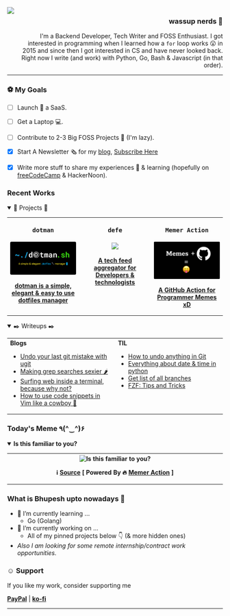 

<img align="left" src="https://gist.github.com/Bhupesh-V/0246a3f681d2533d21efb1206d1ba9d4/raw/af7d53bfdbf30f725ef7ade206200086820739fd/AboutMe.gif" height="100px"> 
<div>
  <h3 align="right">wassup nerds 🖖</h3>
  <p align="right">I'm a Backend Developer, Tech Writer and FOSS Enthusiast. I got interested in programming when I learned how a <code>for</code> loop works 😮 in 2015 and since then I got interested in CS and have never looked back. Right now I write (and work) with Python, Go, Bash &amp; Javascript (in that order).</p>
</div>


---
### ⚽ My Goals 

- [ ] Launch 🚀 a SaaS.
- [ ] Get a Laptop 💻.
- [ ] Contribute to 2-3 Big FOSS Projects 🙈 (I'm lazy).
- [x] Start A Newsletter 🗞️ for my [blog](https://bhupesh-v.github.io), [Subscribe Here](https://buttondown.email/bhupesh)
- [x] Write more stuff to share my experiences 🤔 & learning (hopefully on [freeCodeCamp](https://www.freecodecamp.org/news/author/bhupesh/) & HackerNoon).


### Recent Works
<details open>
  <summary>🌟 Projects 🌟</summary>
  <table>
    <tr>
      <td valign="top" width="33%"><samp><h4 align="center">dotman</h4></samp>
        <p align="center">
        <img align="center" src="https://github.com/Bhupesh-V/dotman/blob/master/assets/dotman-logo.png" width="200"><br><br>
        <a href="https://github.com/Bhupesh-V/dotman"><b> dotman is a simple, elegant  &amp;  easy to use dotfiles manager</b></a>
        </p>
      </td>
      <td valign="top" width="33%"><samp><h4 align="center">defe</h4></samp>
        <p align="center">
        <img align="center" src="https://raw.githubusercontent.com/Bhupesh-V/defe/2836e20d0416a4232e7d7f81a7988250e1d6718d/static/images/logodefe.svg" width="100"> <br><br>
        <a href="https://github.com/Bhupesh-V/defe"><b> A tech feed aggregator for Developers  &amp; technologists</b></a>
        </p>
      </td>
      <td valign="top" width="33%"><samp><h4 align="center">Memer Action</h4></samp>
        <p align="center">
           <img align="center" src="https://github.com/Bhupesh-V/memer-action/blob/master/images/header.png?raw=true" width="178"><br><br>
           <a href="https://github.com/Bhupesh-V/memer-action"><b>A GitHub Action for Programmer Memes xD</b></a>
        </p>
      </td>
    </tr>
  </table>
</details>


<details open>
  <summary>✒️ Writeups ✒️</summary>
  <table>
    <tr>
      <td valign="top" width="50%"><b>Blogs</b>
          <ul> 
<li><a title="So I have been working on this little tool called ugit (and was finally able to release a stable version), the goal is to make it easier for beginner to intermediate git users to undo their last (accidental) git command. Because we are not perfect and commit mistakes." href="https://bhupesh-v.github.io/undo-your-last-git-mistake-with-ugit">Undo your last git mistake with ugit</a></li><li><a title="grep is a life-saver for many but it is not so good with terminal UX, in this short tutorial I share some tips that can help make your grep experience a bit more pleasant!" href="https://bhupesh-v.github.io/making-grep-searches-sexier">Making grep searches sexier 🌶️</a></li><li><a title="I recently wrote a python script to surf the web (see search results) directly into the terminal." href="https://bhupesh-v.github.io/surfing-web-inside-terminal-using-vim-python">Surfing web inside a terminal, because why not?</a></li><li><a title="Its time to increase your horsepower and write code faster than before. In this tutorial I will cover how to setup and use code-snippets in Vim or NeoVim for Go, Python, Bash and Markdown (since I deal with them everyday)" href="https://bhupesh-v.github.io/learn-how-to-use-code-snippets-vim-cowboy">How to use code snippets in Vim like a cowboy 🤠️</a></li><td valign="top" width="50%"><b>TIL</b>
<ul><li><a href="https://bhupesh.gitbook.io/notes/git/how-to-undo-anything-in-git">How to undo anything in Git</a></li><li><a href="https://bhupesh.gitbook.io/notes/python/everything-about-date-and-time-in-python">Everything about date & time in python</a></li><li><a href="https://bhupesh.gitbook.io/notes/git/get-list-of-all-branches">Get list of all branches</a></li><li><a href="https://bhupesh.gitbook.io/notes/shell/fzf-tips-tricks">FZF: Tips and Tricks</a></li></ul></td></tr></table></details>

### Today's Meme ٩(^‿^)۶

<details open><summary><b>Is this familiar to you?</b></summary>

<table>
<tr>
<th valign="top" width="50%">
<img title="Memes here update every 69th minute, come back again for new memes ;)" alt="Is this familiar to you?" src="https://i.redd.it/s9q0fkez05y61.png" height="50%"><br>
<p><strong>ℹ️ <a href="https://www.reddit.com/r/ProgrammerHumor/comments/n8kdrl/is_this_familiar_to_you/">Source</a> [ Powered By 🔥 <a href="https://github.com/Bhupesh-V/memer-action">Memer Action</a> ]</strong></p>
</th>
</tr>
</table>
</details>
</ul></td>

### What is Bhupesh upto nowadays 👀

- 🌱 I’m currently learning ...
   - Go (Golang)
- 🔭 I’m currently working on ...
    - All of my pinned projects below 👇 (& more hidden ones)
- _Also I am looking for some remote internship/contract work opportunities._


### ☺️ Support
If you like my work, consider supporting me

[**PayPal**](https://paypal.me/BhupeshVarshney) | [**ko-fi**](https://ko-fi.com/bhupesh)

---
